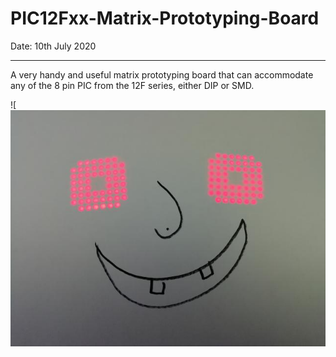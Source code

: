 # PIC12Fxx-Matrix-Prototyping-Board
Date: 10th July 2020

---

A very handy and useful matrix prototyping board that can accommodate any of the 8 pin PIC from the 12F series, either DIP or SMD.

![![Googly eyes](https://github.com/Mottramlabs/Googly-Eyes/blob/master/Pictures/2018-11-17%2014.58.58.jpg)



